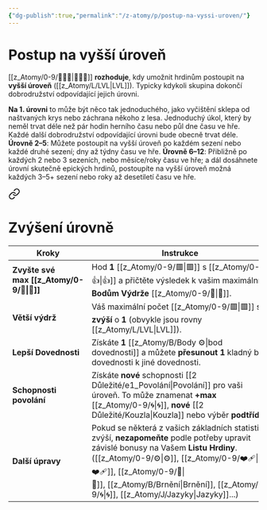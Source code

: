 ```yaml
---
{"dg-publish":true,"permalink":"/z-atomy/p/postup-na-vyssi-uroven/"}
---
```


# Postup na vyšší úroveň
[[z_Atomy/0-9/🧙🏼‍♂️\|🧙🏼‍♂️]] **rozhoduje**, kdy umožnit hrdinům postoupit na **vyšší úroveň** ([[z_Atomy/L/LVL\|LVL]]). Typicky kdykoli skupina dokončí dobrodružství odpovídající jejich úrovni. 

**Na 1. úrovni** to může být něco tak jednoduchého, jako vyčištění sklepa od naštvaných krys nebo záchrana někoho z lesa. Jednoduchý úkol, který by neměl trvat déle než pár hodin herního času nebo půl dne času ve hře. Každé další dobrodružství odpovídající úrovni bude obecně trvat déle.
**Úrovně 2–5**: Můžete postoupit na vyšší úroveň po každém sezení nebo každé druhé sezení; dny až týdny času ve hře. 
**Úrovně 6–12**: Přibližně po každých 2 nebo 3 sezeních, nebo měsíce/roky času ve hře; a dál dosáhnete úrovní skutečně epických hrdinů, postoupíte na vyšší úroveň možná každých 3–5+ sezení nebo roky až desetiletí času ve hře. 

<div class="transclusion internal-embed is-loaded"><a class="markdown-embed-link" href="/2-dulezite/z-zvyseni-urovne/" aria-label="Open link"><svg xmlns="http://www.w3.org/2000/svg" width="24" height="24" viewBox="0 0 24 24" fill="none" stroke="currentColor" stroke-width="2" stroke-linecap="round" stroke-linejoin="round" class="svg-icon lucide-link"><path d="M10 13a5 5 0 0 0 7.54.54l3-3a5 5 0 0 0-7.07-7.07l-1.72 1.71"></path><path d="M14 11a5 5 0 0 0-7.54-.54l-3 3a5 5 0 0 0 7.07 7.07l1.71-1.71"></path></svg></a><div class="markdown-embed">




# Zvýšení úrovně

| Kroky                    | Instrukce                                                                                                                                                                                               |
| ------------------------ | ------------------------------------------------------------------------------------------------------------------------------------------------------------------------------------------------------- |
| **Zvyšte své max [[z_Atomy/0-9/💖\|💖]]** | Hod **1** [[z_Atomy/0-9/🟥\|🟥]] s [[z_Atomy/0-9/👍\|👍]] a přičtěte výsledek k vašim maximálním **Bodům Výdrže** [[z_Atomy/0-9/💖\|💖]].                                                                                                               |
| **Větší výdrž**          | Váš maximální počet [[z_Atomy/0-9/🟥\|🟥]] se **zvýší** o **1** (obvykle jsou rovny [[z_Atomy/L/LVL\|LVL]]).                                                                                                                          |
| **Lepší Dovednosti**     | Získáte **1** [[z_Atomy/B/Body ⚙️\|bod dovednosti]] a můžete **přesunout** **1** kladný bod dovednosti k jiné dovednosti.                                                                                         |
| **Schopnosti povolání**  | Získáte **nové** schopnosti [[2 Důležité/e1_Povolání\|Povolání]] pro vaši úroveň. To může znamenat **+max** [[z_Atomy/0-9/🌀\|🌀]], **nové** [[2 Důležité/Kouzla\|Kouzla]] nebo výběr **podtřídy**!                                                   |
| **Další úpravy**         | Pokud se některá z vašich základních statistik zvýší, **nezapomeňte** podle potřeby upravit závislé bonusy na Vašem **Listu Hrdiny**.<br>([[z_Atomy/0-9/⚙️\|⚙️]], [[z_Atomy/0-9/❤️‍🩹\|❤️‍🩹]], [[z_Atomy/0-9/🏁\|🏁]], [[z_Atomy/B/Brnění\|Brnění]], [[z_Atomy/0-9/🌀\|🌀]], [[z_Atomy/J/Jazyky\|Jazyky]]...) |


</div></div>
